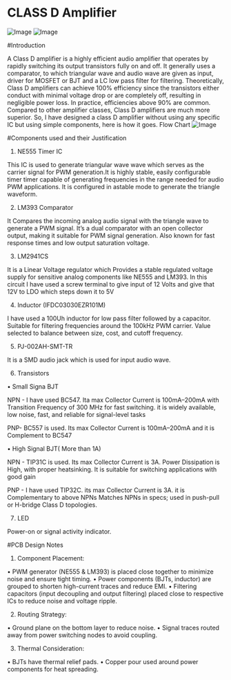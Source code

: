 # CLASS D Amplifier

![Image](https://github.com/user-attachments/assets/ac7fbe0b-96c2-4320-b43f-442b9a394374)
![Image](https://github.com/user-attachments/assets/fea2148a-39ff-4611-8326-15ba9979bc86)

#Introduction

A Class D amplifier is a highly efficient audio amplifier that operates by rapidly switching its output transistors fully on and off. It generally uses a comparator, to which triangular wave and audio wave are given as input, driver for MOSFET or BJT and a LC low pass filter for filtering. Theoretically, Class D amplifiers can achieve 100% efficiency since the transistors either conduct with minimal voltage drop or are completely off, resulting in negligible power loss. In practice, efficiencies above 90% are common. Compared to other amplifier classes, Class D amplifiers are much more superior. So, I have designed a class D amplifier without using any specific IC but using simple components, here is how it goes.
Flow Chart
![Image](https://github.com/user-attachments/assets/d8093332-2c1c-493c-8e29-49505fa5682c)


#Components used and their Justification

1.	NE555 Timer  IC

This IC is used to generate triangular wave wave which serves as the carrier signal for PWM generation.It is highly stable, easily configurable timer timer capable of generating frequencies in the range needed for audio PWM applications. It is configured in astable mode to generate the triangle waveform.

2.	LM393 Comparator 

It Compares the incoming analog audio signal with the triangle wave to generate a PWM signal. It’s a dual comparator with an open collector output, making it suitable for PWM signal generation. Also known for fast response times and low output saturation voltage.

3.	LM2941CS 

It is a Linear Voltage regulator which Provides a stable regulated voltage supply for sensitive analog components like NE555 and LM393. In this circuit I have used a screw terminal to give input of 12 Volts and give that 12V to LDO which steps down it to 5V 

4.	Inductor (IFDC03030EZR101M)

I have used a 100Uh inductor for low pass filter followed by a capacitor. Suitable for filtering frequencies around the 100kHz PWM carrier. Value selected to balance between size, cost, and cutoff frequency.

5.	PJ-002AH-SMT-TR

It is a SMD audio jack which is used for input audio wave.

6.	Transistors

•	Small Signa BJT

NPN - I have used BC547. Ita max Collector Current is 100mA–200mA with Transition Frequency of 300 MHz for fast switching. it is widely available, low noise, fast, and reliable for signal-level tasks

PNP- BC557 is used. Its max Collector Current is 100mA–200mA and it is Complement to BC547 

•	High Signal BJT( More than 1A)

NPN - TIP31C is used. Its max Collector Current is 3A. Power Dissipation is High, with proper heatsinking. It is suitable for switching applications with good gain

PNP  - I have used TIP32C. its max Collector Current is 3A. it is Complementary to above NPNs Matches NPNs in specs; used in push-pull or H-bridge Class D topologies.


7.	LED 

Power-on or signal activity indicator.

#PCB Design Notes

1.	Component Placement:

•	PWM generator (NE555 & LM393) is placed close together to minimize noise and ensure tight timing.
•	Power components (BJTs, inductor) are grouped to shorten high-current traces and reduce EMI.
•	Filtering capacitors (input decoupling and output filtering) placed close to respective ICs to reduce noise and voltage ripple.

2.	Routing Strategy:

•	Ground plane on the bottom layer to reduce noise.
•	Signal traces routed away from power switching nodes to avoid coupling.

3.	Thermal Consideration:

•	BJTs have thermal relief pads.
•	Copper pour used around power components for heat spreading.


